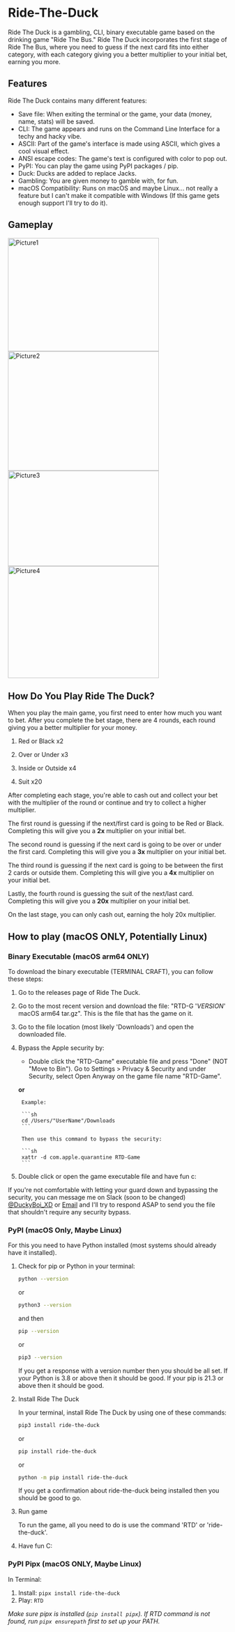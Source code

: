 # Ride-The-Duck

Ride The Duck is a gambling, CLI, binary executable game based on the drinking game "Ride The Bus." Ride The Duck incorporates the first stage of Ride The Bus, where you need to guess if the next card fits into either category, with each category giving you a better multiplier to your initial bet, earning you more.

## Features

Ride The Duck contains many different features:

- Save file: When exiting the terminal or the game, your data (money, name, stats) will be saved.
- CLI: The game appears and runs on the Command Line Interface for a techy and hacky vibe.
- ASCII: Part of the game's interface is made using ASCII, which gives a cool visual effect.
- ANSI escape codes: The game's text is configured with color to pop out.
- PyPI: You can play the game using PyPI packages / pip.
- Duck: Ducks are added to replace Jacks.
- Gambling: You are given money to gamble with, for fun.
- macOS Compatibility: Runs on macOS and maybe Linux... not really a feature but I can't make it compatible with Windows (If this game gets enough support I'll try to do it).

## Gameplay
<img width="346" height="260" alt="Picture1" src="https://github.com/user-attachments/assets/4e00b8ba-ba70-4586-9764-f3bb4eec8a01" />
<img width="346" height="274" alt="Picture2" src="https://github.com/user-attachments/assets/70d69142-9120-4d82-be30-5c22d310490d" />
<img width="346" height="219" alt="Picture3" src="https://github.com/user-attachments/assets/a206726d-7650-4d9a-8d3c-36f733194eb1" />
<img width="346" height="257" alt="Picture4" src="https://github.com/user-attachments/assets/2384f1ae-ab28-496f-b001-32e18591ce00" />

## How Do You Play Ride The Duck?

When you play the main game, you first need to enter how much you want to bet. After you complete the bet stage, there are 4 rounds, each round giving you a better multiplier for your money.

1. Red or Black x2

2. Over or Under x3

3. Inside or Outside x4

4. Suit x20

After completing each stage, you're able to cash out and collect your bet with the multiplier of the round or continue and try to collect a higher multiplier.

The first round is guessing if the next/first card is going to be Red or Black. Completing this will give you a **2x** multiplier on your initial bet.

The second round is guessing if the next card is going to be over or under the first card. Completing this will give you a **3x** multiplier on your initial bet.

The third round is guessing if the next card is going to be between the first 2 cards or outside them. Completing this will give you a **4x** multiplier on your initial bet.

Lastly, the fourth round is guessing the suit of the next/last card. Completing this will give you a **20x** multiplier on your initial bet.

On the last stage, you can only cash out, earning the holy 20x multiplier.

## How to play (macOS ONLY, Potentially Linux)

### Binary Executable (macOS arm64 ONLY)

To download the binary executable (TERMINAL CRAFT), you can follow these steps:

1. Go to the releases page of Ride The Duck.

2. Go to the most recent version and download the file: "RTD-G '*VERSION*' macOS arm64 tar.gz". This is the file that has the game on it.

3. Go to the file location (most likely 'Downloads') and open the downloaded file.

4. Bypass the Apple security by:
    - Double click the "RTD-Game" executable file and press "Done" (NOT "Move to Bin"). Go to Settings > Privacy & Security and under Security, select Open Anyway on the game file name "RTD-Game".

    **or**

        Example:

        ```sh
        cd /Users/"UserName"/Downloads 
        ```

        Then use this command to bypass the security:

        ```sh
        xattr -d com.apple.quarantine RTD-Game
        ```

5. Double click or open the game executable file and have fun c:

If you're not comfortable with letting your guard down and bypassing the security, you can message me on Slack (soon to be changed) [@DuckyBoi_XD](https://hackclub.slack.com/team/U08TJ79P0G4) or [Email](braedenjairsytan@icloud.com) and I'll try to respond ASAP to send you the file that shouldn't require any security bypass.

### PyPI (macOS Only, Maybe Linux)

For this you need to have Python installed (most systems should already have it installed).

1. Check for pip or Python in your terminal:

    ```sh
    python --version
    ```

    or

    ```sh
    python3 --version
    ```

    and then

    ```sh
    pip --version
    ```

    or

    ```sh
    pip3 --version
    ```

    If you get a response with a version number then you should be all set. If your Python is 3.8 or above then it should be good. If your pip is 21.3 or above then it should be good.

2. Install Ride The Duck

    In your terminal, install Ride The Duck by using one of these commands:

    ```sh
    pip3 install ride-the-duck
    ```

    or

    ```sh
    pip install ride-the-duck
    ```

    or

    ```sh
    python -m pip install ride-the-duck
    ```

    If you get a confirmation about ride-the-duck being installed then you should be good to go.

3. Run game

    To run the game, all you need to do is use the command 'RTD' or 'ride-the-duck'.

4. Have fun C:

### PyPI Pipx (macOS ONLY, Maybe Linux)

In Terminal:

1. Install: `pipx install ride-the-duck`
2. Play: `RTD`

*Make sure pipx is installed (`pip install pipx`).*
*If RTD command is not found, run `pipx ensurepath` first to set up your PATH.*
